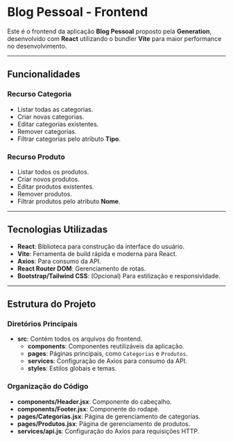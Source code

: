 # Blog Pessoal - Frontend  

Este é o frontend da aplicação **Blog Pessoal** proposto pela **Generation**, desenvolvido com **React** utilizando o bundler **Vite** para maior performance no desenvolvimento.  

---

## Funcionalidades  

### Recurso Categoria  
- Listar todas as categorias.  
- Criar novas categorias.  
- Editar categorias existentes.  
- Remover categorias.  
- Filtrar categorias pelo atributo **Tipo**.  

### Recurso Produto  
- Listar todos os produtos.  
- Criar novos produtos.  
- Editar produtos existentes.  
- Remover produtos.  
- Filtrar produtos pelo atributo **Nome**.  

---

## Tecnologias Utilizadas  

- **React**: Biblioteca para construção da interface do usuário.  
- **Vite**: Ferramenta de build rápida e moderna para React.  
- **Axios**: Para consumo da API.  
- **React Router DOM**: Gerenciamento de rotas.  
- **Bootstrap/Tailwind CSS**: (Opcional) Para estilização e responsividade.  

---

## Estrutura do Projeto  

### Diretórios Principais  
- **src**: Contém todos os arquivos do frontend.  
  - **components**: Componentes reutilizáveis da aplicação.  
  - **pages**: Páginas principais, como `Categorias` e `Produtos`.  
  - **services**: Configuração de Axios para consumo da API.  
  - **styles**: Estilos globais e temas.  

### Organização do Código  
- **components/Header.jsx**: Componente do cabeçalho.  
- **components/Footer.jsx**: Componente do rodapé.  
- **pages/Categorias.jsx**: Página de gerenciamento de categorias.  
- **pages/Produtos.jsx**: Página de gerenciamento de produtos.  
- **services/api.js**: Configuração do Axios para requisições HTTP.  
